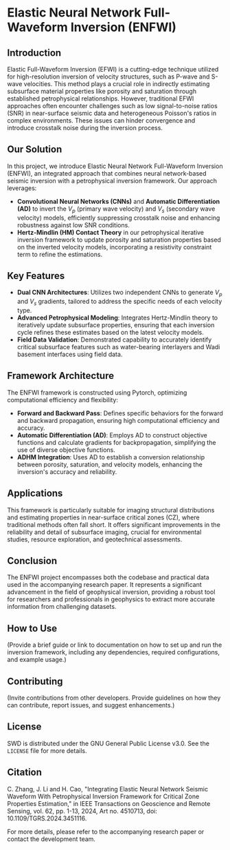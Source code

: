 # Elastic Neural Network Full-Waveform Inversion (ENFWI)

## Introduction
Elastic Full-Waveform Inversion (EFWI) is a cutting-edge technique utilized for high-resolution inversion of velocity structures, such as P-wave and S-wave velocities. This method plays a crucial role in indirectly estimating subsurface material properties like porosity and saturation through established petrophysical relationships. However, traditional EFWI approaches often encounter challenges such as low signal-to-noise ratios (SNR) in near-surface seismic data and heterogeneous Poisson's ratios in complex environments. These issues can hinder convergence and introduce crosstalk noise during the inversion process.

## Our Solution
In this project, we introduce Elastic Neural Network Full-Waveform Inversion (ENFWI), an integrated approach that combines neural network-based seismic inversion with a petrophysical inversion framework. Our approach leverages:

- **Convolutional Neural Networks (CNNs)** and **Automatic Differentiation (AD)** to invert the $V_p$ (primary wave velocity) and $V_s$ (secondary wave velocity) models, efficiently suppressing crosstalk noise and enhancing robustness against low SNR conditions.
- **Hertz-Mindlin (HM) Contact Theory** in our petrophysical iterative inversion framework to update porosity and saturation properties based on the inverted velocity models, incorporating a resistivity constraint term to refine the estimations.

## Key Features
- **Dual CNN Architectures**: Utilizes two independent CNNs to generate $V_p$ and $V_s$ gradients, tailored to address the specific needs of each velocity type.
- **Advanced Petrophysical Modeling**: Integrates Hertz-Mindlin theory to iteratively update subsurface properties, ensuring that each inversion cycle refines these estimates based on the latest velocity models.
- **Field Data Validation**: Demonstrated capability to accurately identify critical subsurface features such as water-bearing interlayers and Wadi basement interfaces using field data.

## Framework Architecture
The ENFWI framework is constructed using Pytorch, optimizing computational efficiency and flexibility:
- **Forward and Backward Pass**: Defines specific behaviors for the forward and backward propagation, ensuring high computational efficiency and accuracy.
- **Automatic Differentiation (AD)**: Employs AD to construct objective functions and calculate gradients for backpropagation, simplifying the use of diverse objective functions.
- **ADHM Integration**: Uses AD to establish a conversion relationship between porosity, saturation, and velocity models, enhancing the inversion's accuracy and reliability.

## Applications
This framework is particularly suitable for imaging structural distributions and estimating properties in near-surface critical zones (CZ), where traditional methods often fall short. It offers significant improvements in the reliability and detail of subsurface imaging, crucial for environmental studies, resource exploration, and geotechnical assessments.

## Conclusion
The ENFWI project encompasses both the codebase and practical data used in the accompanying research paper. It represents a significant advancement in the field of geophysical inversion, providing a robust tool for researchers and professionals in geophysics to extract more accurate information from challenging datasets.

## How to Use
(Provide a brief guide or link to documentation on how to set up and run the inversion framework, including any dependencies, required configurations, and example usage.)

## Contributing
(Invite contributions from other developers. Provide guidelines on how they can contribute, report issues, and suggest enhancements.)

## License
SWD is distributed under the GNU General Public License v3.0. See the `LICENSE` file for more details.

## Citation
C. Zhang, J. Li and H. Cao, "Integrating Elastic Neural Network Seismic Waveform With Petrophysical Inversion Framework for Critical Zone Properties Estimation," in IEEE Transactions on Geoscience and Remote Sensing, vol. 62, pp. 1-13, 2024, Art no. 4510713, doi: 10.1109/TGRS.2024.3451116.

For more details, please refer to the accompanying research paper or contact the development team.
